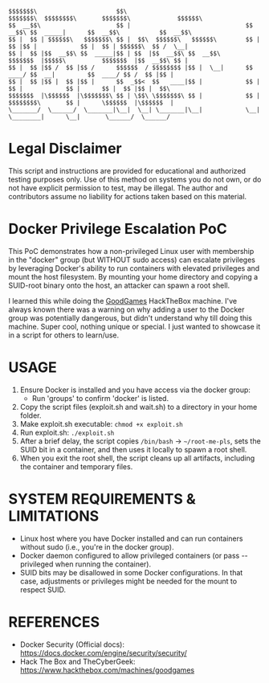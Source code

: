 ```

$$$$$$$\                      $$\                                 $$$$$$$\  $$$$$$$$\       $$$$$$$\             $$$$$$\  
$$  __$$\                     $$ |                                $$  __$$\ $$  _____|      $$  __$$\           $$  __$$\ 
$$ |  $$ | $$$$$$\   $$$$$$$\ $$ |  $$\  $$$$$$\   $$$$$$\        $$ |  $$ |$$ |            $$ |  $$ | $$$$$$\  $$ /  \__|
$$ |  $$ |$$  __$$\ $$  _____|$$ | $$  |$$  __$$\ $$  __$$\       $$$$$$$  |$$$$$\          $$$$$$$  |$$  __$$\ $$ |      
$$ |  $$ |$$ /  $$ |$$ /      $$$$$$  / $$$$$$$$ |$$ |  \__|      $$  ____/ $$  __|         $$  ____/ $$ /  $$ |$$ |      
$$ |  $$ |$$ |  $$ |$$ |      $$  _$$<  $$   ____|$$ |            $$ |      $$ |            $$ |      $$ |  $$ |$$ |  $$\ 
$$$$$$$  |\$$$$$$  |\$$$$$$$\ $$ | \$$\ \$$$$$$$\ $$ |            $$ |      $$$$$$$$\       $$ |      \$$$$$$  |\$$$$$$  |
\_______/  \______/  \_______|\__|  \__| \_______|\__|            \__|      \________|      \__|       \______/  \______/  
```

# Legal Disclaimer
This script and instructions are provided for educational and authorized testing purposes only. Use of this method on systems you do not own, or do not have explicit permission to test, may be illegal. The author and contributors assume no liability for actions taken based on this material.

# Docker Privilege Escalation PoC
This PoC demonstrates how a non-privileged Linux user with membership in the "docker" group (but WITHOUT sudo access) can escalate privileges by leveraging Docker's ability to run containers with elevated privileges and mount the host filesystem. By mounting your home directory and copying a SUID-root binary onto the host, an attacker can spawn a root shell.

I learned this while doing the [GoodGames](https://www.hackthebox.com/machines/goodgames) HackTheBox machine. I've always known there was a warning on why adding a user to the Docker group was potentially dangerous, but didn't understand why till doing this machine. Super cool, nothing unique or special. I just wanted to showcase it in a script for others to learn/use. 


# USAGE
1. Ensure Docker is installed and you have access via the docker group:
   - Run 'groups' to confirm 'docker' is listed.
2. Copy the script files (exploit.sh and wait.sh) to a directory in your home folder.
3. Make exploit.sh executable:
      `chmod +x exploit.sh`
4. Run exploit.sh:
      `./exploit.sh`
5. After a brief delay, the script copies `/bin/bash` -> `~/root-me-pls`, sets the SUID bit in a container, and then uses it locally to spawn a root shell.
6. When you exit the root shell, the script cleans up all artifacts, 
   including the container and temporary files.


# SYSTEM REQUIREMENTS & LIMITATIONS
- Linux host where you have Docker installed and can run containers 
  without sudo (i.e., you're in the docker group).
- Docker daemon configured to allow privileged containers 
  (or pass --privileged when running the container).
- SUID bits may be disallowed in some Docker configurations. In that case, 
  adjustments or privileges might be needed for the mount to respect SUID.


# REFERENCES

- Docker Security (Official docs): 
  https://docs.docker.com/engine/security/security/
- Hack The Box and TheCyberGeek:
  https://www.hackthebox.com/machines/goodgames


